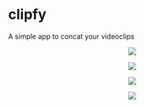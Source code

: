 # clipfy
<p>A simple app to concat your videoclips</p>

<p align="center">
  <img src="https://user-images.githubusercontent.com/39713988/206911630-9c78ee8b-93de-47fe-8a1f-6e9937e17e3f.PNG"/>
</p>
<p align="center">
  <img src="https://user-images.githubusercontent.com/39713988/206911632-1b8262cb-6515-4eea-a2b0-2781e91c3e0e.PNG" />
</p>
<p align="center">
  <img src="https://user-images.githubusercontent.com/39713988/206911634-6f251e3d-377f-4b09-82ef-9498da131297.PNG"/>
</p>
<p align="center">
  <img src="https://user-images.githubusercontent.com/39713988/206911635-d5fded6f-3cc8-4656-bfdb-bbf8036be7e4.PNG"/>
</p>
